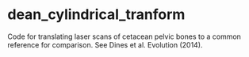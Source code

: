 dean_cylindrical_tranform
=========================

Code for translating laser scans of cetacean pelvic bones to a common reference for comparison.  See Dines et al. Evolution (2014).
